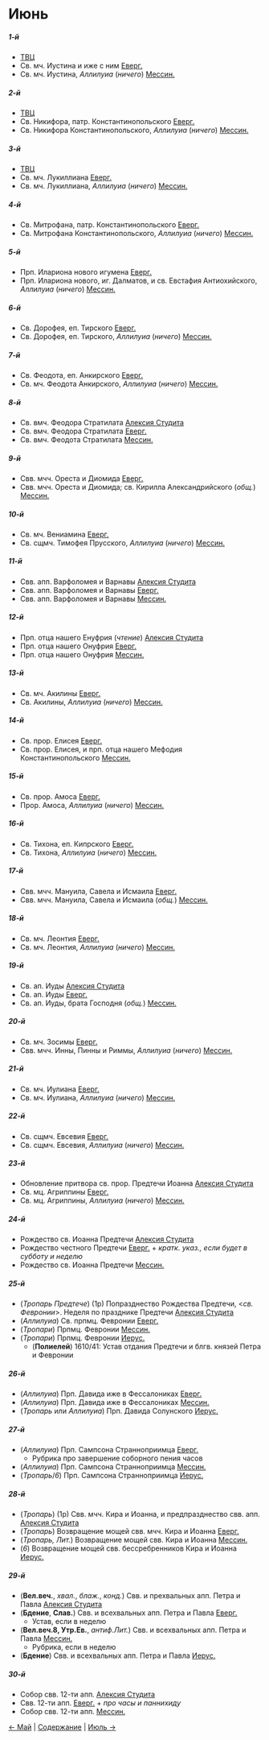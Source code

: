 
# Июнь

##### 1-й

- [ТВЦ](06_01_GE.ru.md)
- Св. мч. Иустина и иже с ним [Еверг.](06_01_EUR.ru.md)
- Св. мч. Иустина, *Аллилуиа* (*ничего*) [Мессин.](06_01_MES.ru.md)

##### 2-й

- [ТВЦ](06_02_GE.ru.md)
- Св. Никифора, патр. Константинопольского [Еверг.](06_02_EUR.ru.md)
- Св. Никифора Константинопольского, *Аллилуиа* (*ничего*) [Мессин.](06_02_MES.ru.md)

##### 3-й

- [ТВЦ](06_03_GE.ru.md)
- Св. мч. Лукиллиана [Еверг.](06_03_EUR.ru.md)
- Св. мч. Лукиллиана, *Аллилуиа* (*ничего*) [Мессин.](06_03_MES.ru.md)

##### 4-й

- Св. Митрофана, патр. Константинопольского [Еверг.](06_04_EUR.ru.md)
- Св. Митрофана Константинопольского, *Аллилуиа* (*ничего*) [Мессин.](06_04_MES.ru.md)

##### 5-й

- Прп. Илариона нового игумена [Еверг.](06_05_EUR.ru.md)
- Прп. Илариона нового, иг. Далматов, и св. Евстафия Антиохийского, *Аллилуиа* (*ничего*) [Мессин.](06_05_MES.ru.md)

##### 6-й

- Св. Дорофея, еп. Тирского [Еверг.](06_06_EUR.ru.md)
- Св. Дорофея, еп. Тирского, *Аллилуиа* (*ничего*) [Мессин.](06_06_MES.ru.md)

##### 7-й

- Св. Феодота, еп. Анкирского [Еверг.](06_07_EUR.ru.md)
- Св. мч. Феодота Анкирского, *Аллилуиа* (*ничего*) [Мессин.](06_07_MES.ru.md)

##### 8-й

- Св. вмч. Феодора Стратилата [Алексия Студита](06_08_AST.ru.md)
- Св. вмч. Феодора Стратилата [Еверг.](06_08_EUR.ru.md)
- Св. вмч. Феодота Стратилата [Мессин.](06_08_MES.ru.md)

##### 9-й

- Свв. мчч. Ореста и Диомида [Еверг.](06_09_EUR.ru.md)
- Свв. мчч. Ореста и Диомида; св. Кирилла Александрийского (*общ.*) [Мессин.](06_09_MES.ru.md)

##### 10-й

- Св. мч. Вениамина [Еверг.](06_10_EUR.ru.md)
- Св. сщмч. Тимофея Прусского, *Аллилуиа* (*ничего*) [Мессин.](06_10_MES.ru.md)

##### 11-й

- Свв. апп. Варфоломея и Варнавы [Алексия Студита](06_11_AST.ru.md)
- Свв. апп. Варфоломея и Варнавы [Еверг.](06_11_EUR.ru.md)
- Свв. апп. Варфоломея и Варнавы [Мессин.](06_11_MES.ru.md)

##### 12-й

- Прп. отца нашего Енуфрия (*чтение*) [Алексия Студита](06_12_AST.ru.md)
- Прп. отца нашего Онуфрия [Еверг.](06_12_EUR.ru.md)
- Прп. отца нашего Онуфрия [Мессин.](06_12_MES.ru.md)

##### 13-й

- Св. мч. Акилины [Еверг.](06_13_EUR.ru.md)
- Св. Акилины, *Аллилуиа* (*ничего*) [Мессин.](06_13_MES.ru.md)

##### 14-й

- Св. прор. Елисея [Еверг.](06_14_EUR.ru.md)
- Св. прор. Елисея, и прп. отца нашего Мефодия Константинопольского [Мессин.](06_14_MES.ru.md)

##### 15-й

- Св. прор. Амоса [Еверг.](06_15_EUR.ru.md)
- Прор. Амоса, *Аллилуиа* (*ничего*) [Мессин.](06_15_MES.ru.md)

##### 16-й

- Св. Тихона, еп. Кипрского [Еверг.](06_16_EUR.ru.md)
- Св. Тихона, *Аллилуиа* (*ничего*) [Мессин.](06_16_MES.ru.md)

##### 17-й

- Свв. мчч. Мануила, Савела и Исмаила [Еверг.](06_17_EUR.ru.md)
- Свв. мчч. Мануила, Савела и Исмаила (*общ.*) [Мессин.](06_17_MES.ru.md)

##### 18-й

- Св. мч. Леонтия [Еверг.](06_18_EUR.ru.md)
- Св. мч. Леонтия, *Аллилуиа* (*ничего*) [Мессин.](06_18_MES.ru.md)

##### 19-й

- Св. ап. Иуды [Алексия Студита](06_19_AST.ru.md)
- Св. ап. Иуды [Еверг.](06_19_EUR.ru.md)
- Св. ап. Иуды, брата Господня (*общ.*) [Мессин.](06_19_MES.ru.md)

##### 20-й

- Св. мч. Зосимы [Еверг.](06_20_EUR.ru.md)
- Свв. мчч. Инны, Пинны и Риммы, *Аллилуиа* (*ничего*) [Мессин.](06_20_MES.ru.md)

##### 21-й

- Св. мч. Иулиана [Еверг.](06_21_EUR.ru.md)
- Св. мч. Иулиана, *Аллилуиа* (*ничего*) [Мессин.](06_21_MES.ru.md)

##### 22-й

- Св. сщмч. Евсевия [Еверг.](06_22_EUR.ru.md)
- Св. сщмч. Евсевия, *Аллилуиа* (*ничего*) [Мессин.](06_22_MES.ru.md)

##### 23-й

- Обновление притвора св. прор. Предтечи Иоанна [Алексия Студита](06_23_AST.ru.md)
- Св. мц. Агриппины [Еверг.](06_23_EUR.ru.md)
- Св. мц. Агриппины, *Аллилуиа* (*ничего*) [Мессин.](06_23_MES.ru.md)

##### 24-й

- Рождество св. Иоанна Предтечи [Алексия Студита](06_24_AST.ru.md)
- Рождество честного Предтечи [Еверг.](06_24_EUR.ru.md) + *кратк. указ., если будет в субботу и неделю*
- Рождество св. Иоанна Предтечи [Мессин.](06_24_MES.ru.md)

##### 25-й

- (*Тропарь Предтече*) (1р) Попразднество Рождества Предтечи, <*св. Февронии*>. Неделя по празднике Предтечи [Алексия Студита](06_25_AST.ru.md)
- (*Аллилуиа*) Св. прпмц. Февронии [Еверг.](06_25_EUR.ru.md)
- (*Тропари*) Прпмц. Февронии [Мессин.](06_25_MES.ru.md)
- (*Тропари*) Прпмц. Февронии [Иерус.](06_25_SAB.ru.md)
  - (**Полиелей**) 1610/41: Устав отдания Предтечи и блгв. князей Петра и Февронии

##### 26-й

- (*Аллилуиа*) Прп. Давида иже в Фессалониках [Еверг.](06_26_EUR.ru.md)
- (*Аллилуиа*) Прп. Давида иже в Фессалониках [Мессин.](06_26_MES.ru.md)
- (*Тропарь* или *Аллилуиа*) Прп. Давида Солунского [Иерус.](06_26_SAB.ru.md)

##### 27-й

- (*Аллилуиа*) Прп. Сампсона Странноприимца [Еверг.](06_27_EUR.ru.md)
  - Рубрика про завершение соборного пения часов
- (*Аллилуиа*) Прп. Сампсона Странноприимца [Мессин.](06_27_MES.ru.md)
- (*Тропарь*/*6*) Прп. Сампсона Странноприимца [Иерус.](06_27_SAB.ru.md)

##### 28-й

- (*Тропарь*) (1р) Свв. мчч. Кира и Иоанна, и предпразднество свв. апп. [Алексия Студита](06_28_AST.ru.md)
- (*Тропарь*) Возвращение мощей свв. мчч. Кира и Иоанна [Еверг.](06_28_EUR.ru.md)
- (*Тропарь, Лит.*) Возвращение мощей свв. Кира и Иоанна [Мессин.](06_28_MES.ru.md)
- (*6*) Возвращение мощей свв. бессребренников Кира и Иоанна [Иерус.](06_28_SAB.ru.md)

##### 29-й

- (**Вел.веч.**, *хвал.*, *блаж.*, *конд.*) Свв. и прехвальных апп. Петра и Павла [Алексия Студита](06_29_AST.ru.md)
- (**Бдение**, **Слав.**) Свв. и всехвальных апп. Петра и Павла [Еверг.](06_29_EUR.ru.md)
  - Устав, если в неделю 
- (**Вел.веч.8, Утр.Ев.**, *антиф.Лит.*) Свв. и всехвальных апп. Петра и Павла [Мессин.](06_29_MES.ru.md)
  - Рубрика, если в неделю 
- (**Бдение**) Свв. и всехвальных апп. Петра и Павла [Иерус.](06_29_SAB.ru.md)

##### 30-й

- Собор свв. 12-ти апп. [Алексия Студита](06_30_AST.ru.md)
- Свв. 12-ти апп. [Еверг.](06_30_EUR.ru.md) + *про часы и паннихиду*
- Собор свв. 12-ти апп. [Мессин.](06_30_MES.ru.md)

[← Май](../05_may/README.md) | [Содержание](../README.md) | [Июль →](../07_july/README.md)